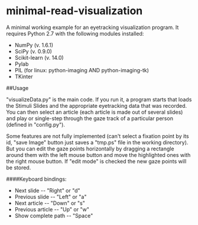 minimal-read-visualization
==========================

A minimal working example for an eyetracking visualization program.
It requires Python 2.7 with the following modules installed:
  - NumPy (v. 1.6.1)
  - SciPy (v. 0.9.0)
  - Scikit-learn (v. 14.0)
  - Pylab
  - PIL (for linux: python-imaging AND python-imaging-tk)
  - TKinter

##Usage

"visualizeData.py" is the main code.
If you run it, a program starts that loads the Stimuli Slides and the appropriate eyetracking data that was recorded.
You can then select an article (each article is made out of several slides) and play or single-step through the gaze track of a particular person (defined in "config.py").

Some features are not fully implemented (can't select a fixation point by its id, "save Image" button just saves a "tmp.ps" file in the working directory). But you can edit the gaze points horizontally by dragging a rectangle around them with the left mouse button and move the highlighted ones with the right mouse button. If "edit mode" is checked the new gaze points will be stored.

####Keyboard bindings:

* Next slide -- "Right" or "d"
* Previous slide -- "Left" or "a"
* Next article -- "Down" or "s"
* Previous article -- "Up" or "w"
* Show complete path -- "Space"

